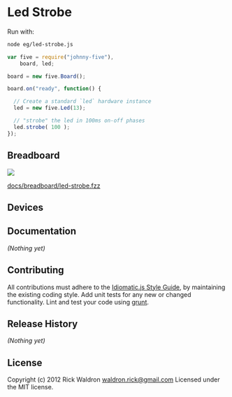 # Led Strobe

Run with:
```bash
node eg/led-strobe.js
```


```javascript
var five = require("johnny-five"),
    board, led;

board = new five.Board();

board.on("ready", function() {

  // Create a standard `led` hardware instance
  led = new five.Led(13);

  // "strobe" the led in 100ms on-off phases
  led.strobe( 100 );
});

```

## Breadboard

<img src="https://raw.github.com/rwldrn/johnny-five/master/docs/breadboard/led-strobe.png">

[docs/breadboard/led-strobe.fzz](https://github.com/rwldrn/johnny-five/blob/master/docs/breadboard/led-strobe.fzz)



## Devices




## Documentation

_(Nothing yet)_









## Contributing
All contributions must adhere to the [Idiomatic.js Style Guide](https://github.com/rwldrn/idiomatic.js),
by maintaining the existing coding style. Add unit tests for any new or changed functionality. Lint and test your code using [grunt](https://github.com/cowboy/grunt).

## Release History
_(Nothing yet)_

## License
Copyright (c) 2012 Rick Waldron <waldron.rick@gmail.com>
Licensed under the MIT license.
